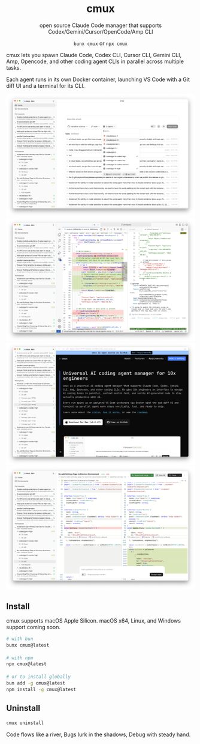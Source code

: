  <h1 align="center">cmux</h1>
 <p align="center">open source Claude Code manager that supports Codex/Gemini/Cursor/OpenCode/Amp CLI</p>
 
 <p align="center"><code>bunx cmux</code> or <code>npx cmux</code></p>
 
 cmux lets you spawn Claude Code, Codex CLI, Cursor CLI, Gemini CLI, Amp, Opencode, and other coding agent CLIs in parallel across multiple tasks.
 
 Each agent runs in its own Docker container, launching VS Code with a Git diff UI and a terminal for its CLI.
 
 ![cmux screenshot](./docs/assets/cmux-demo-00.png)
 ![cmux screenshot](./docs/assets/cmux-demo-10.png)
 ![cmux screenshot](./docs/assets/cmux-demo-20.png)
 ![cmux screenshot](./docs/assets/cmux-demo-30.png)
 
 ## Install
 
 cmux supports macOS Apple Silicon. macOS x64, Linux, and Windows support coming soon.
 
 ```bash
 # with bun
 bunx cmux@latest
 
 # with npm
 npx cmux@latest
 
 # or to install globally
 bun add -g cmux@latest
 npm install -g cmux@latest
 ```
 
 <!-- ```bash
 # with uv
 uvx cmux@latest
 ``` -->
 
 <!-- ## Upgrade
 
 ```bash
 cmux upgrade
 ``` -->
 
 ## Uninstall
 
 ```bash
 cmux uninstall
 ```

Code flows like a river,
Bugs lurk in the shadows,
Debug with steady hand.
